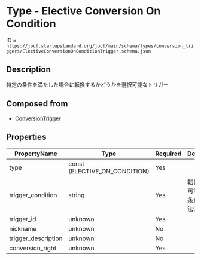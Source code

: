 # Type - Elective Conversion On Condition

ID = `https://jocf.startupstandard.org/jocf/main/schema/types/conversion_triggers/ElectiveConversionOnConditionTrigger.schema.json`

## Description
特定の条件を満たした場合に転換するかどうかを選択可能なトリガー

## Composed from
- [ConversionTrigger](../../primitives/types/conversion_triggers/ConversionTrigger.md)

## Properties

| PropertyName | Type | Required | Description |
|-------------|------|----------|-------------|
| type | const (ELECTIVE_ON_CONDITION) | Yes |  |
| trigger_condition | string | Yes | 転換を選択可能となる条件を表す法的文言 |
| trigger_id | unknown | Yes |  |
| nickname | unknown | No |  |
| trigger_description | unknown | No |  |
| conversion_right | unknown | Yes |  |